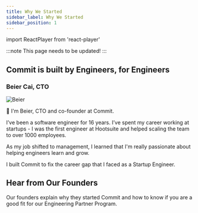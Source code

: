 ```yaml
---
title: Why We Started
sidebar_label: Why We Started
sidebar_position: 1
---
```

import ReactPlayer from 'react-player'

:::note
This page needs to be updated! 
:::

## Commit is built by Engineers, for Engineers

### Beier Cai, CTO

![Beier](./BeierCaiHeadshot.png)

👋 I'm Beier, CTO and co-founder at Commit.

I’ve been a software engineer for 16 years. I’ve spent my career working at startups - I was the first engineer at Hootsuite and helped scaling the team to over 1000 employees.

As my job shifted to management, I learned that I'm really passionate about helping engineers learn and grow.

I built Commit to fix the career gap that I faced as a Startup Engineer.

## Hear from Our Founders

Our founders explain why they started Commit and how to know if you are a good fit for our Engineering Partner Program.

<ReactPlayer controls url='https://youtu.be/IfR-fmLaA2o' />
